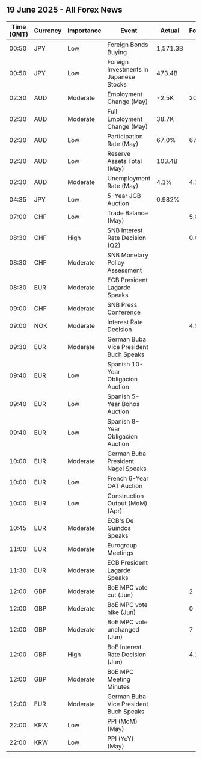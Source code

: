 ## 19 June 2025 - All Forex News

| Time (GMT) | Currency | Importance | Event | Actual | Forecast | Previous |
|------|----------|------------|-------|--------|----------|----------|
| 00:50 | JPY | Low | Foreign Bonds Buying | 1,571.3B |  | -453.6B |
| 00:50 | JPY | Low | Foreign Investments in Japanese Stocks | 473.4B |  | 179.8B |
| 02:30 | AUD | Moderate | Employment Change (May) | -2.5K | 20.6K | 87.6K |
| 02:30 | AUD | Moderate | Full Employment Change (May) | 38.7K |  | 58.6K |
| 02:30 | AUD | Low | Participation Rate (May) | 67.0% | 67.1% | 67.1% |
| 02:30 | AUD | Low | Reserve Assets Total (May) | 103.4B |  | 103.8B |
| 02:30 | AUD | Moderate | Unemployment Rate (May) | 4.1% | 4.1% | 4.1% |
| 04:35 | JPY | Low | 5-Year JGB Auction | 0.982% |  | 0.980% |
| 07:00 | CHF | Low | Trade Balance (May) |  | 5.850B | 6.358B |
| 08:30 | CHF | High | SNB Interest Rate Decision (Q2) |  | 0.00% | 0.25% |
| 08:30 | CHF | Moderate | SNB Monetary Policy Assessment |  |  |  |
| 08:30 | EUR | Moderate | ECB President Lagarde Speaks |  |  |  |
| 09:00 | CHF | Moderate | SNB Press Conference |  |  |  |
| 09:00 | NOK | Moderate | Interest Rate Decision |  | 4.50% | 4.50% |
| 09:30 | EUR | Moderate | German Buba Vice President Buch Speaks |  |  |  |
| 09:40 | EUR | Low | Spanish 10-Year Obligacion Auction |  |  | 3.349% |
| 09:40 | EUR | Low | Spanish 5-Year Bonos Auction |  |  | 2.386% |
| 09:40 | EUR | Low | Spanish 8-Year Obligacion Auction |  |  | 3.062% |
| 10:00 | EUR | Moderate | German Buba President Nagel Speaks |  |  |  |
| 10:00 | EUR | Low | French 6-Year OAT Auction |  |  | 2.72% |
| 10:00 | EUR | Low | Construction Output (MoM) (Apr) |  |  | 0.10% |
| 10:45 | EUR | Moderate | ECB's De Guindos Speaks |  |  |  |
| 11:00 | EUR | Moderate | Eurogroup Meetings |  |  |  |
| 11:30 | EUR | Moderate | ECB President Lagarde Speaks |  |  |  |
| 12:00 | GBP | Moderate | BoE MPC vote cut (Jun) |  | 2 | 7 |
| 12:00 | GBP | Moderate | BoE MPC vote hike (Jun) |  | 0 | 0 |
| 12:00 | GBP | Moderate | BoE MPC vote unchanged (Jun) |  | 7 | 2 |
| 12:00 | GBP | High | BoE Interest Rate Decision (Jun) |  | 4.25% | 4.25% |
| 12:00 | GBP | Moderate | BoE MPC Meeting Minutes |  |  |  |
| 12:00 | EUR | Moderate | German Buba Vice President Buch Speaks |  |  |  |
| 22:00 | KRW | Low | PPI (MoM) (May) |  |  | -0.1% |
| 22:00 | KRW | Low | PPI (YoY) (May) |  |  | 0.9% |
